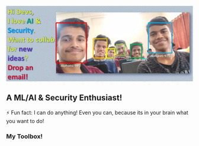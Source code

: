 
![FaceRecognitionImg](https://raw.githubusercontent.com/AJV009/AJV009/master/img001e.webp)
## A ML/AI & Security Enthusiast!
⚡ Fun fact: I can do anything! Even you can, because its in your brain what you want to do!

### My Toolbox!
<!--
**amannirala13/amannirala13** is a ✨ _special_ ✨ repository because its `README.md` (this file) appears on your GitHub profile.

Here are some ideas to get you started:

- 🔭 I’m currently working on ...
- 🌱 I’m currently learning ...
- 👯 I’m looking to collaborate on ...
- 🤔 I’m looking for help with ...
- 💬 Ask me about ...
- 📫 How to reach me: ...
- 😄 Pronouns: ...
- ⚡ Fun fact: ...
-->
